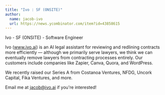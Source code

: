 ```yaml
---
title: "Ivo : SF (ONSITE)"
author:
  name: jacob-ivo
  url: https://news.ycombinator.com/item?id=43858615
---
```

Ivo - SF (ONSITE) - Software Engineer

Ivo (www.ivo.ai) is an AI legal assistant for reviewing and redlining contracts more efficiently — although we primarily serve lawyers, we think we can eventually remove lawyers from contracting processes entirely. Our customers include companies like Zapier, Canva, Quora, and WordPress.

We recently raised our Series A from Costanoa Ventures, NFDG, Uncork Capital, Fika Ventures, and more.

Email me at jacob@ivo.ai if you&#x27;re interested!
<JobApplication />
